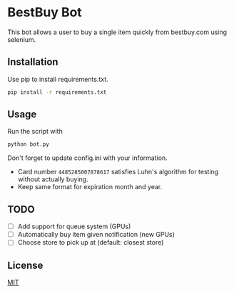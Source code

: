 # BestBuy Bot

This bot allows a user to buy a single item quickly from bestbuy.com using selenium.

## Installation

Use pip to install requirements.txt.

```bash
pip install -r requirements.txt
```

## Usage

Run the script with

```bash
python bot.py
```

Don't forget to update config.ini with your information.

* Card number `4485285007878617` satisfies Luhn's algorithm for testing without actually buying.
* Keep same format for expiration month and year.

## TODO

- [ ] Add support for queue system (GPUs)
- [ ] Automatically buy item given notification (new GPUs)
- [ ] Choose store to pick up at (default: closest store)

## License

[MIT](https://choosealicense.com/licenses/mit/)

